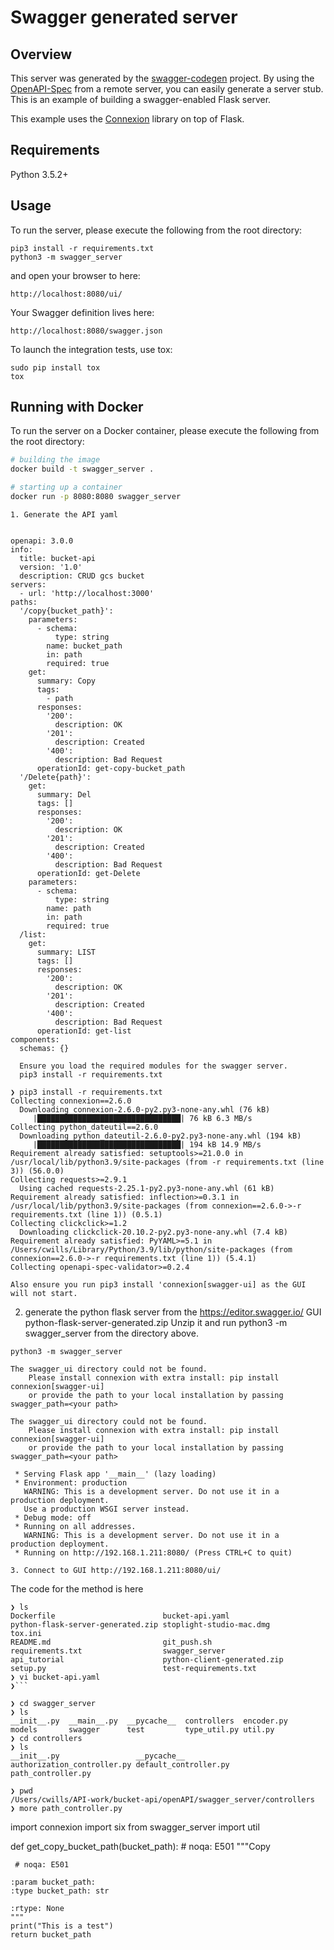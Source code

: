 # Swagger generated server

## Overview
This server was generated by the [swagger-codegen](https://github.com/swagger-api/swagger-codegen) project. By using the
[OpenAPI-Spec](https://github.com/swagger-api/swagger-core/wiki) from a remote server, you can easily generate a server stub.  This
is an example of building a swagger-enabled Flask server.

This example uses the [Connexion](https://github.com/zalando/connexion) library on top of Flask.

## Requirements
Python 3.5.2+

## Usage
To run the server, please execute the following from the root directory:

```
pip3 install -r requirements.txt
python3 -m swagger_server
```

and open your browser to here:

```
http://localhost:8080/ui/
```

Your Swagger definition lives here:

```
http://localhost:8080/swagger.json
```

To launch the integration tests, use tox:
```
sudo pip install tox
tox
```

## Running with Docker

To run the server on a Docker container, please execute the following from the root directory:

```bash
# building the image
docker build -t swagger_server .

# starting up a container
docker run -p 8080:8080 swagger_server


```
```
1. Generate the API yaml 


openapi: 3.0.0
info:
  title: bucket-api
  version: '1.0'
  description: CRUD gcs bucket
servers:
  - url: 'http://localhost:3000'
paths:
  '/copy{bucket_path}':
    parameters:
      - schema:
          type: string
        name: bucket_path
        in: path
        required: true
    get:
      summary: Copy
      tags:
        - path
      responses:
        '200':
          description: OK
        '201':
          description: Created
        '400':
          description: Bad Request
      operationId: get-copy-bucket_path
  '/Delete{path}':
    get:
      summary: Del
      tags: []
      responses:
        '200':
          description: OK
        '201':
          description: Created
        '400':
          description: Bad Request
      operationId: get-Delete
    parameters:
      - schema:
          type: string
        name: path
        in: path
        required: true
  /list:
    get:
      summary: LIST
      tags: []
      responses:
        '200':
          description: OK
        '201':
          description: Created
        '400':
          description: Bad Request
      operationId: get-list
components:
  schemas: {}

```
```
  Ensure you load the required modules for the swagger server.
  pip3 install -r requirements.txt
```

```
❯ pip3 install -r requirements.txt
Collecting connexion==2.6.0
  Downloading connexion-2.6.0-py2.py3-none-any.whl (76 kB)
     |████████████████████████████████| 76 kB 6.3 MB/s
Collecting python_dateutil==2.6.0
  Downloading python_dateutil-2.6.0-py2.py3-none-any.whl (194 kB)
     |████████████████████████████████| 194 kB 14.9 MB/s
Requirement already satisfied: setuptools>=21.0.0 in /usr/local/lib/python3.9/site-packages (from -r requirements.txt (line 3)) (56.0.0)
Collecting requests>=2.9.1
  Using cached requests-2.25.1-py2.py3-none-any.whl (61 kB)
Requirement already satisfied: inflection>=0.3.1 in /usr/local/lib/python3.9/site-packages (from connexion==2.6.0->-r requirements.txt (line 1)) (0.5.1)
Collecting clickclick>=1.2
  Downloading clickclick-20.10.2-py2.py3-none-any.whl (7.4 kB)
Requirement already satisfied: PyYAML>=5.1 in /Users/cwills/Library/Python/3.9/lib/python/site-packages (from connexion==2.6.0->-r requirements.txt (line 1)) (5.4.1)
Collecting openapi-spec-validator>=0.2.4

Also ensure you run pip3 install 'connexion[swagger-ui] as the GUI will not start.
```

2.  generate the python flask server from the https://editor.swagger.io/ GUI  python-flask-server-generated.zip
   Unzip it and run python3 -m swagger_server from the directory above.
   
```
python3 -m swagger_server
```
```
The swagger_ui directory could not be found.
    Please install connexion with extra install: pip install connexion[swagger-ui]
    or provide the path to your local installation by passing swagger_path=<your path>

The swagger_ui directory could not be found.
    Please install connexion with extra install: pip install connexion[swagger-ui]
    or provide the path to your local installation by passing swagger_path=<your path>

 * Serving Flask app '__main__' (lazy loading)
 * Environment: production
   WARNING: This is a development server. Do not use it in a production deployment.
   Use a production WSGI server instead.
 * Debug mode: off
 * Running on all addresses.
   WARNING: This is a development server. Do not use it in a production deployment.
 * Running on http://192.168.1.211:8080/ (Press CTRL+C to quit)
```
```
3. Connect to GUI http://192.168.1.211:8080/ui/
```

   

The code for the method is here
```
❯ ls
Dockerfile                        bucket-api.yaml                   python-flask-server-generated.zip stoplight-studio-mac.dmg          tox.ini
README.md                         git_push.sh                       requirements.txt                  swagger_server
api_tutorial                      python-client-generated.zip       setup.py                          test-requirements.txt
❯ vi bucket-api.yaml
❯```
```  
```
❯ cd swagger_server
❯ ls
__init__.py  __main__.py  __pycache__  controllers  encoder.py   models       swagger      test         type_util.py util.py
❯ cd controllers
❯ ls
__init__.py                 __pycache__                 authorization_controller.py default_controller.py       path_controller.py
```
```  
❯ pwd
/Users/cwills/API-work/bucket-api/openAPI/swagger_server/controllers
❯ more path_controller.py

```
import connexion
import six
from swagger_server import util


def get_copy_bucket_path(bucket_path):  # noqa: E501
    """Copy

     # noqa: E501

    :param bucket_path:
    :type bucket_path: str

    :rtype: None
    """
    print("This is a test")
    return bucket_path

```

